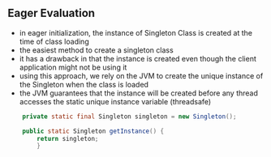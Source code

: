 ## Eager Evaluation

* in eager initialization, the instance of Singleton Class is created at the time of class loading
* the easiest method to create a singleton class
* it has a drawback in that the instance is created even though the client application might not be using it
* using this approach, we rely on the JVM to create the unique instance of the Singleton when the class is loaded
* the JVM guarantees that the instance will be created before any thread accesses the static unique instance
  variable (threadsafe)

```java
    private static final Singleton singleton = new Singleton();

    public static Singleton getInstance() {
        return singleton;
        }
```